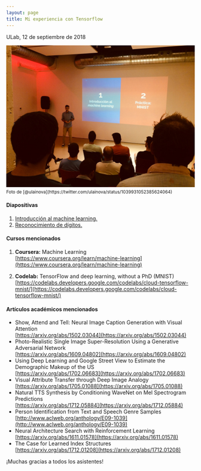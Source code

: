 ```yaml
---
layout: page
title: Mi experiencia con Tensorflow
---
```


ULab, 12 de septiembre de 2018

<img src="/assets/images/talk-ml.jpg" class="inline-text large-image" />
<small>
Foto de [@ulainova](https://twitter.com/ulainova/status/1039931052385624064)
</small>

#### Diapositivas

 1. [Introducción al machine learning.](/assets/docs/introduccion-ml.pdf)
 2. [Reconocimiento de dígitos.](/assets/docs/reconocimiento-de-digitos.pdf)

#### Cursos mencionados

 1. **Coursera:** Machine Learning  
    [https://www.coursera.org/learn/machine-learning](https://www.coursera.org/learn/machine-learning)

 2. **Codelab:** TensorFlow and deep learning, without a PhD (MNIST)  
    [https://codelabs.developers.google.com/codelabs/cloud-tensorflow-mnist/](https://codelabs.developers.google.com/codelabs/cloud-tensorflow-mnist/)

#### Artículos académicos mencionados

  * Show, Attend and Tell: Neural Image Caption Generation with Visual Attention  
    [https://arxiv.org/abs/1502.03044](https://arxiv.org/abs/1502.03044)
  * Photo-Realistic Single Image Super-Resolution Using a Generative Adversarial Network  
    [https://arxiv.org/abs/1609.04802](https://arxiv.org/abs/1609.04802)
  * Using Deep Learning and Google Street View to Estimate the Demographic Makeup of the US  
    [https://arxiv.org/abs/1702.06683](https://arxiv.org/abs/1702.06683)
  * Visual Attribute Transfer through Deep Image Analogy  
    [https://arxiv.org/abs/1705.01088](https://arxiv.org/abs/1705.01088)
  * Natural TTS Synthesis by Conditioning WaveNet on Mel Spectrogram Predictions  
    [https://arxiv.org/abs/1712.05884](https://arxiv.org/abs/1712.05884)
  * Person Identification from Text and Speech Genre Samples  
    [http://www.aclweb.org/anthology/E09-1039](http://www.aclweb.org/anthology/E09-1039)
  * Neural Architecture Search with Reinforcement Learning  
    [https://arxiv.org/abs/1611.01578](https://arxiv.org/abs/1611.01578)
  * The Case for Learned Index Structures  
    [https://arxiv.org/abs/1712.01208](https://arxiv.org/abs/1712.01208)

¡Muchas gracias a todos los asistentes!
